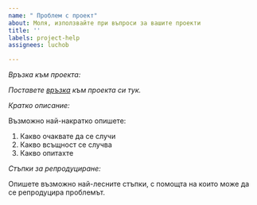```yaml
---
name: " Проблем с проект"
about: Моля, използвайте при въпроси за вашите проекти
title: ''
labels: project-help
assignees: luchob

---
```


*Връзка към проекта:*

_Поставете [връзка](https://github.com/) към проекта си тук._

*Кратко описание:*

Възможно най-накратко опишете:

1. Какво очаквате да се случи
2. Какво всъщност се случва
3. Какво опитахте

*Стъпки за репродуциране:*

Опишете възможно най-лесните стъпки, с помощта на които може да се репродуцира проблемът.
